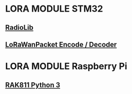 # LORA MODULE STM32
## [RadioLib](https://github.com/jgromes/RadioLib)
## [LoRaWanPacket Encode / Decoder](https://github.com/ricaun/LoRaWanPacket)


# LORA MODULE Raspberry Pi
## [RAK811 Python 3](https://github.com/AmedeeBulle/pyrak811)